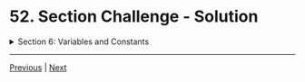 # 52. Section Challenge - Solution

<details>
  <summary> Section 6: Variables and Constants </summary>

  -   using `g++`
  ```
  g++ -Wall -std=c++14 main.cpp  
  ```

  - [Codebase: 52. Section Challenge - Solution](../codebase/S6_Variables-and-Constants/ChallengeSolution/)

</details>


---

[Previous](./51_Section-Challenge.md) | [Next]()